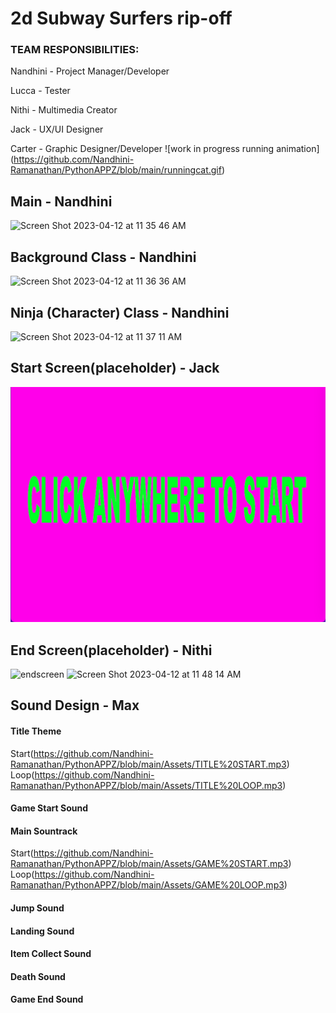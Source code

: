 # 2d Subway Surfers rip-off 

### TEAM RESPONSIBILITIES:

Nandhini - Project Manager/Developer

Lucca - Tester

Nithi - Multimedia Creator  

Jack - UX/UI Designer

Carter - Graphic Designer/Developer
![work in progress running animation] (https://github.com/Nandhini-Ramanathan/PythonAPPZ/blob/main/runningcat.gif)

## Main - Nandhini
<img width="313" alt="Screen Shot 2023-04-12 at 11 35 46 AM" src="https://user-images.githubusercontent.com/111539321/231538655-22b577df-b5f9-45a9-934c-27826e9f846f.png">

## Background Class - Nandhini
<img width="378" alt="Screen Shot 2023-04-12 at 11 36 36 AM" src="https://user-images.githubusercontent.com/111539321/231538807-765f3f4a-a70e-47e8-846b-eff5e223f3c7.png">

## Ninja (Character) Class - Nandhini
<img width="367" alt="Screen Shot 2023-04-12 at 11 37 11 AM" src="https://user-images.githubusercontent.com/111539321/231538899-dfe5af8f-2488-47fb-94a2-c689626be4c4.png">

## Start Screen(placeholder) - Jack
![start screen image](https://github.com/Nandhini-Ramanathan/PythonAPPZ/blob/main/Images/Screen%20Shot%202023-04-10%20at%2011.23.47%20AM.png?raw=true)

## End Screen(placeholder) - Nithi
![endscreen](https://user-images.githubusercontent.com/111790832/230968037-f07a881d-9343-4e0d-9e9f-f96ceac6bb3f.png)
<img width="445" alt="Screen Shot 2023-04-12 at 11 48 14 AM" src="https://user-images.githubusercontent.com/111790832/231541515-d7ec2497-c1bf-4535-8618-911d0cee51a6.png">


## Sound Design - Max
#### Title Theme 
Start(https://github.com/Nandhini-Ramanathan/PythonAPPZ/blob/main/Assets/TITLE%20START.mp3)
Loop(https://github.com/Nandhini-Ramanathan/PythonAPPZ/blob/main/Assets/TITLE%20LOOP.mp3)
#### Game Start Sound
#### Main Sountrack
Start(https://github.com/Nandhini-Ramanathan/PythonAPPZ/blob/main/Assets/GAME%20START.mp3)
Loop(https://github.com/Nandhini-Ramanathan/PythonAPPZ/blob/main/Assets/GAME%20LOOP.mp3)
#### Jump Sound
#### Landing Sound
#### Item Collect Sound
#### Death Sound
#### Game End Sound
